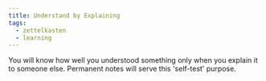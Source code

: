 ```yaml
---
title: Understand by Explaining
tags:
  - zettelkasten
  - learning
---
```


You will know how well you understood something only when you explain it to someone else. Permanent notes will serve this 'self-test' purpose.
